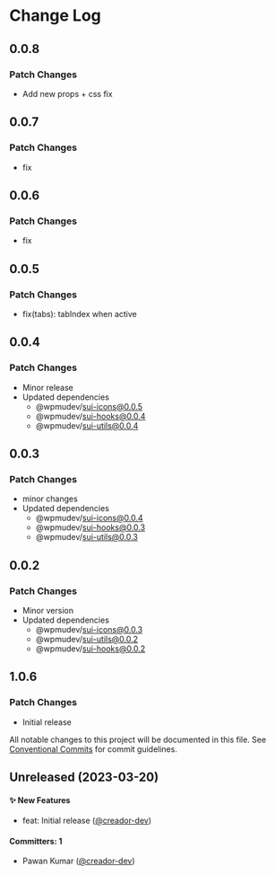 # Change Log

## 0.0.8

### Patch Changes

- Add new props + css fix

## 0.0.7

### Patch Changes

- fix

## 0.0.6

### Patch Changes

- fix

## 0.0.5

### Patch Changes

- fix(tabs): tabIndex when active

## 0.0.4

### Patch Changes

- Minor release
- Updated dependencies
  - @wpmudev/sui-icons@0.0.5
  - @wpmudev/sui-hooks@0.0.4
  - @wpmudev/sui-utils@0.0.4

## 0.0.3

### Patch Changes

- minor changes
- Updated dependencies
  - @wpmudev/sui-icons@0.0.4
  - @wpmudev/sui-hooks@0.0.3
  - @wpmudev/sui-utils@0.0.3

## 0.0.2

### Patch Changes

- Minor version
- Updated dependencies
  - @wpmudev/sui-icons@0.0.3
  - @wpmudev/sui-utils@0.0.2
  - @wpmudev/sui-hooks@0.0.2

## 1.0.6

### Patch Changes

- Initial release

All notable changes to this project will be documented in this file. See
[Conventional Commits](https://conventionalcommits.org/) for commit guidelines.

## Unreleased (2023-03-20)

#### ✨ New Features

- feat: Initial release ([@creador-dev](https://github.com/creador-dev))

#### Committers: 1

- Pawan Kumar ([@creador-dev](https://github.com/creador-dev))
